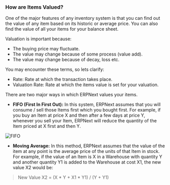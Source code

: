 ### How are Items Valued?

One of the major features of any inventory system is that you can find out the
value of any item based on its historic or average price. You can also find
the value of all your items for your balance sheet.

Valuation is important because:

  * The buying price may fluctuate.
  * The value may change because of some process (value add).
  * The value may change because of decay, loss etc.

You may encounter these terms, so lets clarify:

  * Rate: Rate at which the transaction takes place.
  * Valuation Rate: Rate at which the items value is set for your valuation.

There are two major ways in which ERPNext values your items.

  * **FIFO (First In First Out):** In this system, ERPNext assumes that you will consume / sell those Items first which you bought first. For example, if you buy an Item at price X and then after a few days at price Y, whenever you sell your Item, ERPNext will reduce the quantity of the Item priced at X first and then Y.

![FIFO](assets/erpnext_org/images/erpnext/fifo.png)

  * **Moving Average:** In this method, ERPNext assumes that the value of the item at any point is the average price of the units of that Item in stock. For example, if the value of an Item is X in a Warehouse with quantity Y and another quantity Y1 is added to the Warehouse at cost X1, the new value X2 would be:

> New Value X2 = (X * Y + X1 * Y1) / (Y + Y1)

